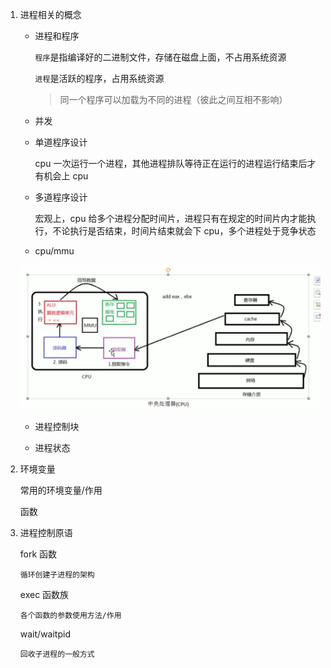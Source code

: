 1.  进程相关的概念

    - 进程和程序

      `程序`是指编译好的二进制文件，存储在磁盘上面，不占用系统资源

      `进程`是活跃的程序，占用系统资源

      > 同一个程序可以加载为不同的进程（彼此之间互相不影响）

    - 并发

    - 单道程序设计

      cpu 一次运行一个进程，其他进程排队等待正在运行的进程运行结束后才有机会上 cpu

    - 多道程序设计

      宏观上，cpu 给多个进程分配时间片，进程只有在规定的时间片内才能执行，不论执行是否结束，时间片结束就会下 cpu，多个进程处于竞争状态

    - cpu/mmu

    ![](../../../images/Snipaste_2023-06-07_07-41-06.png)

    

    - 进程控制块
    
    - 进程状态

2.  环境变量

    常用的环境变量/作用

    函数

3.  进程控制原语

    fork 函数

        循环创建子进程的架构

    exec 函数族

        各个函数的参数使用方法/作用

    wait/waitpid

        回收子进程的一般方式
